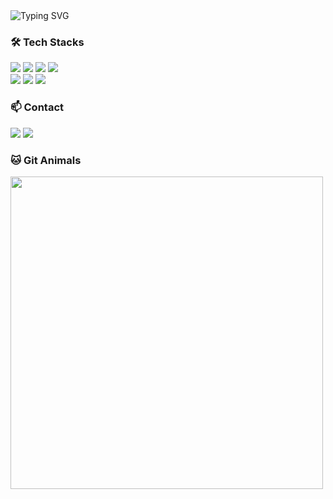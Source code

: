 <img src="https://readme-typing-svg.demolab.com?font=Rubik+Spray+Paint&size=35&duration=3000&pause=1000&color=000000&center=true&vCenter=true&random=true&width=435&lines=Hello%2C+World!+I'm+jieun!" alt="Typing SVG" />

<h3>🛠️ Tech Stacks</h3>
<div>
  <img src="https://img.shields.io/badge/Java-007396?style=flat&logo=java&logoColor=white" />
  <img src="https://img.shields.io/badge/JavaScript-F7DF1E?style=flat&logo=javascript&logoColor=black" />
  <img src="https://img.shields.io/badge/Spring_Boot-6DB33F?style=flat&logo=springboot&logoColor=white" />
  <img src="https://img.shields.io/badge/php-777BB4?style=flat&logo=php&logoColor=white" />
  <br />
  <img src="https://img.shields.io/badge/MySQL-4479A1?style=flat&logo=mysql&logoColor=white" />
  <img src="https://img.shields.io/badge/Git-F05032?style=flat&logo=git&logoColor=white" />
  <img src="https://img.shields.io/badge/GitHub-181717?style=flat&logo=github&logoColor=white" />
</div>

<h3>📫 Contact</h3>
<div>
  <a href="https://yje44428.tistory.com" style="display:inline-block;"><img src="https://img.shields.io/badge/TISTORY-FF5722?style=flat&logo=tistory&logoColor=ffffff" /></a>
  <a href="mailto:c0d1ngyje@gmail.com" style="display:inline-block;"><img src="https://img.shields.io/badge/Gmail-D14836?style=flat&logo=gmail&logoColor=white" /></a>
</div> 

<h3>🐱 Git Animals</h3>
<div>
  <a href="https://www.gitanimals.org/en_US?utm_medium=image&utm_source=yxxjxxeee&utm_content=farm" target="_blank" rel="noopener noreferrer" style="display:inline-block;"><img src="https://render.gitanimals.org/farms/yxxjxxeee" style="width: 500px" /></a>
</div>
